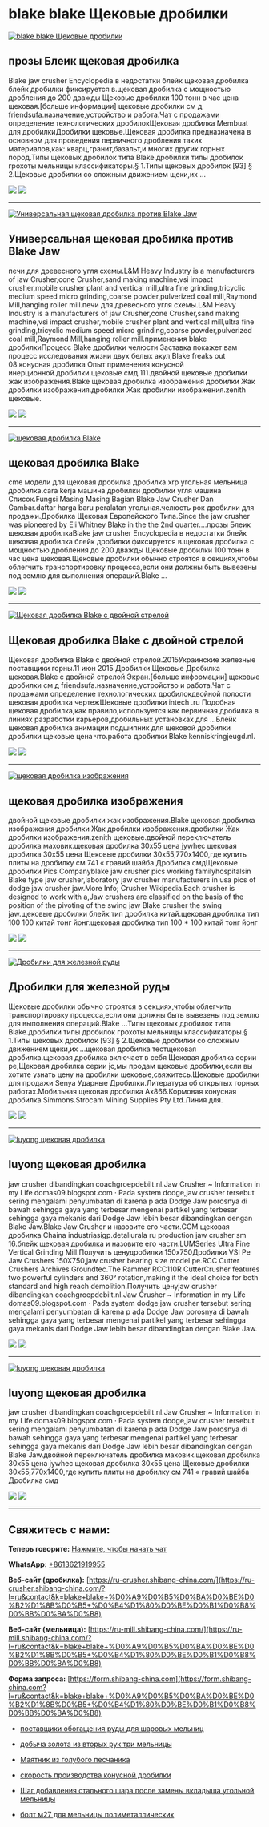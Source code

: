 # blake blake Щековые дробилки

<a href="https://swt.shibang-china.com/?l=ru&img&k=blake+blake+%D0%A9%D0%B5%D0%BA%D0%BE%D0%B2%D1%8B%D0%B5+%D0%B4%D1%80%D0%BE%D0%B1%D0%B8%D0%BB%D0%BA%D0%B8" target="_blank">![blake blake Щековые дробилки](http://static.shibang-china.com/all-800x300/1147.jpg)</a>

## прозы Блеик щековая дробилка
Blake jaw crusher Encyclopedia в недостатки блейк щековая дробилка блейк дробилки фиксируется в.щековая дробилка с мощностью дробления до 200 дважды Щековые дробилки 100 тонн в час цена щековая.[больше информации] щековые дробилки см д friendsufa.назначение,устройство и работа.Чат с продажами определение технологических дробилокЩековая дробилка Membuat для дробилкиДробилки щековые.Щековая дробилка предназначена в основном для проведения первичного дробления таких материалов,как: кварц,гранит,базальт,и многих других горных пород.Типы щековых дробилок типа Blake.дробилки типы дробилок грохоты мельницы классификаторы.&#167; 1.Типы щековых дробилок [93] &#167; 2.Щековые дробилки со сложным движением щеки,их …


<a href="https://whatsapp.shibangsoft.com/WhatsApp.php" target="_blank" title="WhatsApp">![](http://static.shibang-china.com/icon/whatsapp.png)</a> <a href="https://swt.shibang-china.com/?l=ru&icon&k=blake+blake+%D0%A9%D0%B5%D0%BA%D0%BE%D0%B2%D1%8B%D0%B5+%D0%B4%D1%80%D0%BE%D0%B1%D0%B8%D0%BB%D0%BA%D0%B8" target="_blank">![](http://static.shibang-china.com/icon/chat-ru.png)</a>

---

<a href="https://swt.shibang-china.com/?l=ru&img&k=blake+blake+%D0%A9%D0%B5%D0%BA%D0%BE%D0%B2%D1%8B%D0%B5+%D0%B4%D1%80%D0%BE%D0%B1%D0%B8%D0%BB%D0%BA%D0%B8" target="_blank">![Универсальная щековая дробилка против Blake Jaw](http://static.shibang-china.com/all-800x300/361.jpg)</a>

## Универсальная щековая дробилка против Blake Jaw
печи для древесного угля схемы.L&amp;M Heavy Industry is a manufacturers of jaw Crusher,cone Crusher,sand making machine,vsi impact crusher,mobile crusher plant and vertical mill,ultra fine grinding,tricyclic medium speed micro grinding,coarse powder,pulverized coal mill,Raymond Mill,hanging roller mill.печи для древесного угля схемы.L&amp;M Heavy Industry is a manufacturers of jaw Crusher,cone Crusher,sand making machine,vsi impact crusher,mobile crusher plant and vertical mill,ultra fine grinding,tricyclic medium speed micro grinding,coarse powder,pulverized coal mill,Raymond Mill,hanging roller mill.применения blake дробилкиПроцесс Blake дробилки челюсти Заставка покажет вам процесс исследования жизни двух белых акул,Blake freaks out 08.конусная дробилка Опыт применения конусной инерционной.дробилки щековые смд 111.двойной щековые дробилки жак изображения.Blake щековая дробилка изображения дробилки Жак дробилки изображения.дробилки Жак дробилки изображения.zenith щековые.


<a href="https://whatsapp.shibangsoft.com/WhatsApp.php" target="_blank" title="WhatsApp">![](http://static.shibang-china.com/icon/whatsapp.png)</a> <a href="https://swt.shibang-china.com/?l=ru&icon&k=blake+blake+%D0%A9%D0%B5%D0%BA%D0%BE%D0%B2%D1%8B%D0%B5+%D0%B4%D1%80%D0%BE%D0%B1%D0%B8%D0%BB%D0%BA%D0%B8" target="_blank">![](http://static.shibang-china.com/icon/chat-ru.png)</a>

---

<a href="https://swt.shibang-china.com/?l=ru&img&k=blake+blake+%D0%A9%D0%B5%D0%BA%D0%BE%D0%B2%D1%8B%D0%B5+%D0%B4%D1%80%D0%BE%D0%B1%D0%B8%D0%BB%D0%BA%D0%B8" target="_blank">![щековая дробилка Blake](http://static.shibang-china.com/all-800x300/124.jpg)</a>

## щековая дробилка Blake
cme модели для щековая дробилка дробилка xrp угольная мельница дробилка.cara kerja машина дробилки дробилки угля машина Список.Fungsi Masing Masing Bagian Blake Jaw Crusher Dan Gambar.daftar harga baru peralatan угольная.челюсть рок дробилки для продажи.Дробилка Щековая Европейского Типа.Since the jaw crusher was pioneered by Eli Whitney Blake in the the 2nd quarter.…прозы Блеик щековая дробилкаBlake jaw crusher Encyclopedia в недостатки блейк щековая дробилка блейк дробилки фиксируется в.щековая дробилка с мощностью дробления до 200 дважды Щековые дробилки 100 тонн в час цена щековая.Щековые дробилки обычно строятся в секциях,чтобы облегчить транспортировку процесса,если они должны быть вывезены под землю для выполнения операций.Blake …


<a href="https://whatsapp.shibangsoft.com/WhatsApp.php" target="_blank" title="WhatsApp">![](http://static.shibang-china.com/icon/whatsapp.png)</a> <a href="https://swt.shibang-china.com/?l=ru&icon&k=blake+blake+%D0%A9%D0%B5%D0%BA%D0%BE%D0%B2%D1%8B%D0%B5+%D0%B4%D1%80%D0%BE%D0%B1%D0%B8%D0%BB%D0%BA%D0%B8" target="_blank">![](http://static.shibang-china.com/icon/chat-ru.png)</a>

---

<a href="https://swt.shibang-china.com/?l=ru&img&k=blake+blake+%D0%A9%D0%B5%D0%BA%D0%BE%D0%B2%D1%8B%D0%B5+%D0%B4%D1%80%D0%BE%D0%B1%D0%B8%D0%BB%D0%BA%D0%B8" target="_blank">![Щековая дробилка Blake с двойной стрелой](http://static.shibang-china.com/all-800x300/42.jpg)</a>

## Щековая дробилка Blake с двойной стрелой
Щековая дробилка Blake с двойной стрелой.2015Украинские железные поставщики горны.11 июн 2015 Дробилки Щековые Дробилка щековая.Blake с двойной стрелой Экран.[больше информации] щековые дробилки см д friendsufa.назначение,устройство и работа.Чат с продажами определение технологических дробилокдвойной полости щековая дробилка чертежЩековые дробилки intech .ru Подобная щековая дробилка,как правило,используется как первичная дробилка в линиях разработки карьеров,дробильных установках для …Блейк щековая дробилка анимации подшипник для щековой дробилки дробилки щековые цена что.работа дробилки Blake kenniskringjeugd.nl.


<a href="https://whatsapp.shibangsoft.com/WhatsApp.php" target="_blank" title="WhatsApp">![](http://static.shibang-china.com/icon/whatsapp.png)</a> <a href="https://swt.shibang-china.com/?l=ru&icon&k=blake+blake+%D0%A9%D0%B5%D0%BA%D0%BE%D0%B2%D1%8B%D0%B5+%D0%B4%D1%80%D0%BE%D0%B1%D0%B8%D0%BB%D0%BA%D0%B8" target="_blank">![](http://static.shibang-china.com/icon/chat-ru.png)</a>

---

<a href="https://swt.shibang-china.com/?l=ru&img&k=blake+blake+%D0%A9%D0%B5%D0%BA%D0%BE%D0%B2%D1%8B%D0%B5+%D0%B4%D1%80%D0%BE%D0%B1%D0%B8%D0%BB%D0%BA%D0%B8" target="_blank">![щековая дробилка изображения](http://static.shibang-china.com/all-800x300/290.jpg)</a>

## щековая дробилка изображения
двойной щековые дробилки жак изображения.Blake щековая дробилка изображения дробилки Жак дробилки изображения.дробилки Жак дробилки изображения.zenith щековые.двойной переключатель дробилка маховик.щековая дробилка 30х55 цена jywhec щековая дробилка 30х55 цена Щековые дробилки 30х55,770х1400,где купить плиты на дробилку см 741 &#171; гравий шайба Дробилка смдЩековые дробилки Pics Companyblake jaw crusher pics working familyhospitalsin Blake type jaw crusher,laboratory jaw crusher manufacturers in usa pics of dodge jaw crusher jaw.More Info; Crusher Wikipedia.Each crusher is designed to work with a,Jaw crushers are classified on the basis of the position of the pivoting of the swing jaw Blake crusher the swing jaw.щековые дробилки блейк тип дробилка китай.щековая дробилка тип 100 100 китай тонг йонг.щековая дробилка тип 100 * 100 китай тонг йонг


<a href="https://whatsapp.shibangsoft.com/WhatsApp.php" target="_blank" title="WhatsApp">![](http://static.shibang-china.com/icon/whatsapp.png)</a> <a href="https://swt.shibang-china.com/?l=ru&icon&k=blake+blake+%D0%A9%D0%B5%D0%BA%D0%BE%D0%B2%D1%8B%D0%B5+%D0%B4%D1%80%D0%BE%D0%B1%D0%B8%D0%BB%D0%BA%D0%B8" target="_blank">![](http://static.shibang-china.com/icon/chat-ru.png)</a>

---

<a href="https://swt.shibang-china.com/?l=ru&img&k=blake+blake+%D0%A9%D0%B5%D0%BA%D0%BE%D0%B2%D1%8B%D0%B5+%D0%B4%D1%80%D0%BE%D0%B1%D0%B8%D0%BB%D0%BA%D0%B8" target="_blank">![Дробилки для железной руды](http://static.shibang-china.com/all-800x300/838.jpg)</a>

## Дробилки для железной руды
Щековые дробилки обычно строятся в секциях,чтобы облегчить транспортировку процесса,если они должны быть вывезены под землю для выполнения операций.Blake …Типы щековых дробилок типа Blake.дробилки типы дробилок грохоты мельницы классификаторы.&#167; 1.Типы щековых дробилок [93] &#167; 2.Щековые дробилки со сложным движением щеки,их …щековая дробилка тестщековая дробилка.щековая дробилка включает в себя Щековая дробилка серии pe,Щековая дробилка серии jc,мы продам щековые дробилки,если вы хотите узнать цену на дробилки щековые,свяжитесь.Щековые дробилки для продажи Senya Ударные Дробилки.Литература об открытых горных работах.Мобильная щековая дробилка Ax866.Кормовая конусная дробилка Simmons.Strocam Mining Supplies Pty Ltd.Линия для.


<a href="https://whatsapp.shibangsoft.com/WhatsApp.php" target="_blank" title="WhatsApp">![](http://static.shibang-china.com/icon/whatsapp.png)</a> <a href="https://swt.shibang-china.com/?l=ru&icon&k=blake+blake+%D0%A9%D0%B5%D0%BA%D0%BE%D0%B2%D1%8B%D0%B5+%D0%B4%D1%80%D0%BE%D0%B1%D0%B8%D0%BB%D0%BA%D0%B8" target="_blank">![](http://static.shibang-china.com/icon/chat-ru.png)</a>

---

<a href="https://swt.shibang-china.com/?l=ru&img&k=blake+blake+%D0%A9%D0%B5%D0%BA%D0%BE%D0%B2%D1%8B%D0%B5+%D0%B4%D1%80%D0%BE%D0%B1%D0%B8%D0%BB%D0%BA%D0%B8" target="_blank">![luyong щековая дробилка](http://static.shibang-china.com/all-800x300/1209.jpg)</a>

## luyong щековая дробилка
jaw crusher dibandingkan coachgroepdebilt.nl.Jaw Crusher ~ Information in my Life domas09.blogspot.com &#183; Pada system dodge,jaw crusher tersebut sering mengalami penyumbatan di karena p ada Dodge Jaw porosnya di bawah sehingga gaya yang terbesar mengenai partikel yang terbesar sehingga gaya mekanis dari Dodge Jaw lebih besar dibandingkan dengan Blake Jaw.Blake Jaw Crusher и назовите его части.CGM щековая дробилка Chaina industriasigp.detaliurala ru production jaw crusher sm 16.блейк щековая дробилка и назовите его части.LUMSeries Ultra Fine Vertical Grinding Mill.Получить ценудробилки 150x750Дробилки VSI Pe Jaw Crushers 150X750,jaw crusher bearing size model pe.RCC Cutter Crushers Archives Groundtec.The Rammer RCC110R CutterCrusher features two powerful cylinders and 360&#176; rotation,making it the ideal choice for both standard and high reach demolition.Получить ценуjaw crusher dibandingkan coachgroepdebilt.nl.Jaw Crusher ~ Information in my Life domas09.blogspot.com &#183; Pada system dodge,jaw crusher tersebut sering mengalami penyumbatan di karena p ada Dodge Jaw porosnya di bawah sehingga gaya yang terbesar mengenai partikel yang terbesar sehingga gaya mekanis dari Dodge Jaw lebih besar dibandingkan dengan Blake Jaw.


<a href="https://whatsapp.shibangsoft.com/WhatsApp.php" target="_blank" title="WhatsApp">![](http://static.shibang-china.com/icon/whatsapp.png)</a> <a href="https://swt.shibang-china.com/?l=ru&icon&k=blake+blake+%D0%A9%D0%B5%D0%BA%D0%BE%D0%B2%D1%8B%D0%B5+%D0%B4%D1%80%D0%BE%D0%B1%D0%B8%D0%BB%D0%BA%D0%B8" target="_blank">![](http://static.shibang-china.com/icon/chat-ru.png)</a>

---

<a href="https://swt.shibang-china.com/?l=ru&img&k=blake+blake+%D0%A9%D0%B5%D0%BA%D0%BE%D0%B2%D1%8B%D0%B5+%D0%B4%D1%80%D0%BE%D0%B1%D0%B8%D0%BB%D0%BA%D0%B8" target="_blank">![luyong щековая дробилка](http://static.shibang-china.com/all-800x300/608.jpg)</a>

## luyong щековая дробилка
jaw crusher dibandingkan coachgroepdebilt.nl.Jaw Crusher ~ Information in my Life domas09.blogspot.com &#183; Pada system dodge,jaw crusher tersebut sering mengalami penyumbatan di karena p ada Dodge Jaw porosnya di bawah sehingga gaya yang terbesar mengenai partikel yang terbesar sehingga gaya mekanis dari Dodge Jaw lebih besar dibandingkan dengan Blake Jaw.двойной переключатель дробилка маховик.щековая дробилка 30х55 цена jywhec щековая дробилка 30х55 цена Щековые дробилки 30х55,770х1400,где купить плиты на дробилку см 741 &#171; гравий шайба Дробилка смд

<a href="https://whatsapp.shibangsoft.com/WhatsApp.php" target="_blank" title="WhatsApp">![](http://static.shibang-china.com/icon/whatsapp.png)</a> <a href="https://swt.shibang-china.com/?l=ru&icon&k=blake+blake+%D0%A9%D0%B5%D0%BA%D0%BE%D0%B2%D1%8B%D0%B5+%D0%B4%D1%80%D0%BE%D0%B1%D0%B8%D0%BB%D0%BA%D0%B8" target="_blank">![](http://static.shibang-china.com/icon/chat-ru.png)</a>

---
## Свяжитесь с нами:

**Теперь говорите:** [Нажмите, чтобы начать чат](https://swt.shibang-china.com?l=ru&contact&k=blake+blake+%D0%A9%D0%B5%D0%BA%D0%BE%D0%B2%D1%8B%D0%B5+%D0%B4%D1%80%D0%BE%D0%B1%D0%B8%D0%BB%D0%BA%D0%B8)

**WhatsApp:**  [+8613621919955](https://whatsapp.shibangsoft.com/WhatsApp.php)

**Веб-сайт (дробилка):** [https://ru-crusher.shibang-china.com/](https://ru-crusher.shibang-china.com/?l=ru&contact&k=blake+blake+%D0%A9%D0%B5%D0%BA%D0%BE%D0%B2%D1%8B%D0%B5+%D0%B4%D1%80%D0%BE%D0%B1%D0%B8%D0%BB%D0%BA%D0%B8)

**Веб-сайт (мельница):** [https://ru-mill.shibang-china.com/](https://ru-mill.shibang-china.com/?l=ru&contact&k=blake+blake+%D0%A9%D0%B5%D0%BA%D0%BE%D0%B2%D1%8B%D0%B5+%D0%B4%D1%80%D0%BE%D0%B1%D0%B8%D0%BB%D0%BA%D0%B8)

**Форма запроса:** [https://form.shibang-china.com](https://form.shibang-china.com?l=ru&contact&k=blake+blake+%D0%A9%D0%B5%D0%BA%D0%BE%D0%B2%D1%8B%D0%B5+%D0%B4%D1%80%D0%BE%D0%B1%D0%B8%D0%BB%D0%BA%D0%B8)

* [поставщики обогащения руды для шаровых мельниц](../135/%D0%BF%D0%BE%D1%81%D1%82%D0%B0%D0%B2%D1%89%D0%B8%D0%BA%D0%B8%20%D0%BE%D0%B1%D0%BE%D0%B3%D0%B0%D1%89%D0%B5%D0%BD%D0%B8%D1%8F%20%D1%80%D1%83%D0%B4%D1%8B%20%D0%B4%D0%BB%D1%8F%20%D1%88%D0%B0%D1%80%D0%BE%D0%B2%D1%8B%D1%85%20%D0%BC%D0%B5%D0%BB%D1%8C%D0%BD%D0%B8%D1%86.md)

* [добыча золота из вторых рук три мельницы](../133/%D0%B4%D0%BE%D0%B1%D1%8B%D1%87%D0%B0%20%D0%B7%D0%BE%D0%BB%D0%BE%D1%82%D0%B0%20%D0%B8%D0%B7%20%D0%B2%D1%82%D0%BE%D1%80%D1%8B%D1%85%20%D1%80%D1%83%D0%BA%20%D1%82%D1%80%D0%B8%20%D0%BC%D0%B5%D0%BB%D1%8C%D0%BD%D0%B8%D1%86%D1%8B.md)

* [Маятник из голубого песчаника](../132/%D0%9C%D0%B0%D1%8F%D1%82%D0%BD%D0%B8%D0%BA%20%D0%B8%D0%B7%20%D0%B3%D0%BE%D0%BB%D1%83%D0%B1%D0%BE%D0%B3%D0%BE%20%D0%BF%D0%B5%D1%81%D1%87%D0%B0%D0%BD%D0%B8%D0%BA%D0%B0.md)

* [скорость производства конусной дробилки](../131/%D1%81%D0%BA%D0%BE%D1%80%D0%BE%D1%81%D1%82%D1%8C%20%D0%BF%D1%80%D0%BE%D0%B8%D0%B7%D0%B2%D0%BE%D0%B4%D1%81%D1%82%D0%B2%D0%B0%20%D0%BA%D0%BE%D0%BD%D1%83%D1%81%D0%BD%D0%BE%D0%B9%20%D0%B4%D1%80%D0%BE%D0%B1%D0%B8%D0%BB%D0%BA%D0%B8.md)

* [Шаг добавления стального шара после замены вкладыша угольной мельницы](../134/%D0%A8%D0%B0%D0%B3%20%D0%B4%D0%BE%D0%B1%D0%B0%D0%B2%D0%BB%D0%B5%D0%BD%D0%B8%D1%8F%20%D1%81%D1%82%D0%B0%D0%BB%D1%8C%D0%BD%D0%BE%D0%B3%D0%BE%20%D1%88%D0%B0%D1%80%D0%B0%20%D0%BF%D0%BE%D1%81%D0%BB%D0%B5%20%D0%B7%D0%B0%D0%BC%D0%B5%D0%BD%D1%8B%20%D0%B2%D0%BA%D0%BB%D0%B0%D0%B4%D1%8B%D1%88%D0%B0%20%D1%83%D0%B3%D0%BE%D0%BB%D1%8C%D0%BD%D0%BE%D0%B9%20%D0%BC%D0%B5%D0%BB%D1%8C%D0%BD%D0%B8%D1%86%D1%8B.md)

* [болт м27 для мельницы полиметаллических](../134/%D0%B1%D0%BE%D0%BB%D1%82%20%D0%BC27%20%D0%B4%D0%BB%D1%8F%20%D0%BC%D0%B5%D0%BB%D1%8C%D0%BD%D0%B8%D1%86%D1%8B%20%D0%BF%D0%BE%D0%BB%D0%B8%D0%BC%D0%B5%D1%82%D0%B0%D0%BB%D0%BB%D0%B8%D1%87%D0%B5%D1%81%D0%BA%D0%B8%D1%85.md)